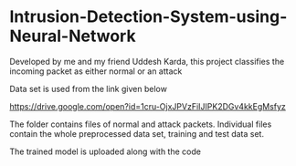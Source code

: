 # Intrusion-Detection-System-using-Neural-Network
Developed by me and my friend Uddesh Karda, this project classifies the incoming packet as either normal or an attack

Data set is used from the link given below

https://drive.google.com/open?id=1cru-OjxJPVzFiIJIPK2DGv4kkEgMsfyz

The folder contains files of normal and attack packets.
Individual files contain the whole preprocessed data set, training and test data set.

The trained model is uploaded along with the code
